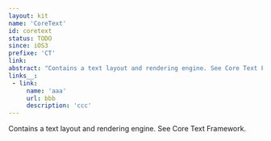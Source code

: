 ```yaml
---
layout: kit
name: 'CoreText'
id: coretext
status: TODO
since: iOS3
prefixe: 'CT'
link: 
abstract: "Contains a text layout and rendering engine. See Core Text Framework."
links__:
 - link:
     name: 'aaa'
     url: bbb
     description: 'ccc'
---
```


Contains a text layout and rendering engine. See Core Text Framework.
